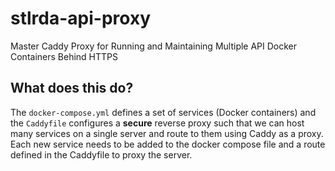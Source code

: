 # stlrda-api-proxy
Master Caddy Proxy for Running and Maintaining Multiple API Docker Containers Behind HTTPS

## What does this do?
The `docker-compose.yml` defines a set of services (Docker containers) and the `Caddyfile` configures a **secure** reverse proxy such that we can host many services on a single server and route to them using Caddy as a proxy. Each new service needs to be added to the docker compose file and a route defined in the Caddyfile to proxy the server.
